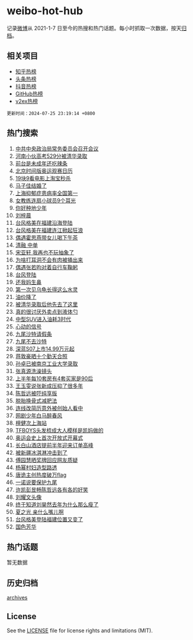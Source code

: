 # weibo-hot-hub

记录[微博](https://www.weibo.com)从 2021-1-7 日至今的热搜和热门话题。每小时抓取一次数据，按天[归档](archives)。

## 相关项目

- [知乎热榜](https://github.com/snaildev/zhihu-hot-hub)
- [头条热榜](https://github.com/snaildev/toutiao-hot-hub)
- [抖音热榜](https://github.com/snaildev/douyin-hot-hub)
- [GitHub热榜](https://github.com/snaildev/github-hot-hub)
- [v2ex热榜](https://github.com/snaildev/v2ex-hot-hub)


`更新时间：2024-07-25 23:19:14 +0800`

## 热门搜索

1. [中共中央政治局常务委员会召开会议](https://m.weibo.cn/search?containerid=100103type%3D1%26t%3D10%26q%3D%23%E4%B8%AD%E5%85%B1%E4%B8%AD%E5%A4%AE%E6%94%BF%E6%B2%BB%E5%B1%80%E5%B8%B8%E5%8A%A1%E5%A7%94%E5%91%98%E4%BC%9A%E5%8F%AC%E5%BC%80%E4%BC%9A%E8%AE%AE%23&stream_entry_id=51&isnewpage=1&extparam=seat%3D1%26q%3D%2523%25E4%25B8%25AD%25E5%2585%25B1%25E4%25B8%25AD%25E5%25A4%25AE%25E6%2594%25BF%25E6%25B2%25BB%25E5%25B1%2580%25E5%25B8%25B8%25E5%258A%25A1%25E5%25A7%2594%25E5%2591%2598%25E4%25BC%259A%25E5%258F%25AC%25E5%25BC%2580%25E4%25BC%259A%25E8%25AE%25AE%2523%26filter_type%3Drealtimehot%26dgr%3D0%26pos%3D0%26stream_entry_id%3D51%26c_type%3D51%26cate%3D10103%26display_time%3D1721920753%26pre_seqid%3D172192075363703155805)
1. [河南小伙高考529分被清华录取](https://m.weibo.cn/search?containerid=100103type%3D1%26t%3D10%26q%3D%23%E6%B2%B3%E5%8D%97%E5%B0%8F%E4%BC%99%E9%AB%98%E8%80%83529%E5%88%86%E8%A2%AB%E6%B8%85%E5%8D%8E%E5%BD%95%E5%8F%96%23&stream_entry_id=31&isnewpage=1&extparam=seat%3D1%26flag%3D32768%26filter_type%3Drealtimehot%26c_type%3D31%26lcate%3D5001%26band_rank%3D1%26realpos%3D1%26dgr%3D0%26pos%3D0%26stream_entry_id%3D31%26cate%3D5001%26q%3D%2523%25E6%25B2%25B3%25E5%258D%2597%25E5%25B0%258F%25E4%25BC%2599%25E9%25AB%2598%25E8%2580%2583529%25E5%2588%2586%25E8%25A2%25AB%25E6%25B8%2585%25E5%258D%258E%25E5%25BD%2595%25E5%258F%2596%2523%26display_time%3D1721920753%26pre_seqid%3D172192075363703155805)
1. [前台是未成年还吃辣条](https://m.weibo.cn/search?containerid=100103type%3D1%26t%3D10%26q%3D%E5%89%8D%E5%8F%B0%E6%98%AF%E6%9C%AA%E6%88%90%E5%B9%B4%E8%BF%98%E5%90%83%E8%BE%A3%E6%9D%A1&stream_entry_id=31&isnewpage=1&extparam=seat%3D1%26flag%3D2%26filter_type%3Drealtimehot%26c_type%3D31%26lcate%3D5001%26band_rank%3D2%26realpos%3D2%26dgr%3D0%26pos%3D1%26stream_entry_id%3D31%26cate%3D5001%26q%3D%25E5%2589%258D%25E5%258F%25B0%25E6%2598%25AF%25E6%259C%25AA%25E6%2588%2590%25E5%25B9%25B4%25E8%25BF%2598%25E5%2590%2583%25E8%25BE%25A3%25E6%259D%25A1%26display_time%3D1721920753%26pre_seqid%3D172192075363703155805)
1. [北京时间版奥运观赛日历](https://m.weibo.cn/search?containerid=100103type%3D1%26t%3D10%26q%3D%23%E5%8C%97%E4%BA%AC%E6%97%B6%E9%97%B4%E7%89%88%E5%A5%A5%E8%BF%90%E8%A7%82%E8%B5%9B%E6%97%A5%E5%8E%86%23&stream_entry_id=31&isnewpage=1&extparam=seat%3D1%26flag%3D0%26filter_type%3Drealtimehot%26c_type%3D31%26lcate%3D5001%26band_rank%3D3%26realpos%3D3%26dgr%3D0%26pos%3D2%26stream_entry_id%3D31%26cate%3D5001%26q%3D%2523%25E5%258C%2597%25E4%25BA%25AC%25E6%2597%25B6%25E9%2597%25B4%25E7%2589%2588%25E5%25A5%25A5%25E8%25BF%2590%25E8%25A7%2582%25E8%25B5%259B%25E6%2597%25A5%25E5%258E%2586%2523%26display_time%3D1721920753%26pre_seqid%3D172192075363703155805)
1. [19块9看电影上淘宝秒杀](https://m.weibo.cn/search?containerid=100103type%3D1%26t%3D10%26q%3D%2319%E5%9D%979%E7%9C%8B%E7%94%B5%E5%BD%B1%E4%B8%8A%E6%B7%98%E5%AE%9D%E7%A7%92%E6%9D%80%23&stream_entry_id=31&isnewpage=1&extparam=seat%3D1%26topic_ad%3D1%26filter_type%3Drealtimehot%26c_type%3D31%26adid%3D247021%26lcate%3D5001%26q%3D%252319%25E5%259D%25979%25E7%259C%258B%25E7%2594%25B5%25E5%25BD%25B1%25E4%25B8%258A%25E6%25B7%2598%25E5%25AE%259D%25E7%25A7%2592%25E6%259D%2580%2523%26pos%3D3%26dgr%3D0%26is_ad_pos%3D1%26stream_entry_id%3D31%26cate%3D5001%26band_rank%3D4%26display_time%3D1721920753%26pre_seqid%3D172192075363703155805)
1. [马子佳结婚了](https://m.weibo.cn/search?containerid=100103type%3D1%26t%3D10%26q%3D%23%E9%A9%AC%E5%AD%90%E4%BD%B3%E7%BB%93%E5%A9%9A%E4%BA%86%23&stream_entry_id=31&isnewpage=1&extparam=seat%3D1%26flag%3D1%26filter_type%3Drealtimehot%26c_type%3D31%26lcate%3D5001%26band_rank%3D4%26realpos%3D4%26dgr%3D0%26pos%3D4%26stream_entry_id%3D31%26cate%3D5001%26q%3D%2523%25E9%25A9%25AC%25E5%25AD%2590%25E4%25BD%25B3%25E7%25BB%2593%25E5%25A9%259A%25E4%25BA%2586%2523%26display_time%3D1721920753%26pre_seqid%3D172192075363703155805)
1. [上海抑郁症患病率全国第一](https://m.weibo.cn/search?containerid=100103type%3D1%26t%3D10%26q%3D%23%E4%B8%8A%E6%B5%B7%E6%8A%91%E9%83%81%E7%97%87%E6%82%A3%E7%97%85%E7%8E%87%E5%85%A8%E5%9B%BD%E7%AC%AC%E4%B8%80%23&stream_entry_id=31&isnewpage=1&extparam=seat%3D1%26flag%3D0%26filter_type%3Drealtimehot%26c_type%3D31%26lcate%3D5001%26band_rank%3D5%26realpos%3D5%26dgr%3D0%26pos%3D5%26stream_entry_id%3D31%26cate%3D5001%26q%3D%2523%25E4%25B8%258A%25E6%25B5%25B7%25E6%258A%2591%25E9%2583%2581%25E7%2597%2587%25E6%2582%25A3%25E7%2597%2585%25E7%258E%2587%25E5%2585%25A8%25E5%259B%25BD%25E7%25AC%25AC%25E4%25B8%2580%2523%26display_time%3D1721920753%26pre_seqid%3D172192075363703155805)
1. [女教练连扇小球员9个耳光](https://m.weibo.cn/search?containerid=100103type%3D1%26t%3D10%26q%3D%23%E5%A5%B3%E6%95%99%E7%BB%83%E8%BF%9E%E6%89%87%E5%B0%8F%E7%90%83%E5%91%989%E4%B8%AA%E8%80%B3%E5%85%89%23&stream_entry_id=31&isnewpage=1&extparam=seat%3D1%26flag%3D1%26filter_type%3Drealtimehot%26c_type%3D31%26lcate%3D5001%26band_rank%3D6%26realpos%3D6%26dgr%3D0%26pos%3D6%26stream_entry_id%3D31%26cate%3D5001%26q%3D%2523%25E5%25A5%25B3%25E6%2595%2599%25E7%25BB%2583%25E8%25BF%259E%25E6%2589%2587%25E5%25B0%258F%25E7%2590%2583%25E5%2591%25989%25E4%25B8%25AA%25E8%2580%25B3%25E5%2585%2589%2523%26display_time%3D1721920753%26pre_seqid%3D172192075363703155805)
1. [你好种地少年](https://m.weibo.cn/search?containerid=100103type%3D1%26t%3D10%26q%3D%23%E4%BD%A0%E5%A5%BD%E7%A7%8D%E5%9C%B0%E5%B0%91%E5%B9%B4%23&stream_entry_id=31&isnewpage=1&extparam=seat%3D1%26flag%3D1%26filter_type%3Drealtimehot%26c_type%3D31%26lcate%3D5001%26band_rank%3D7%26realpos%3D7%26dgr%3D0%26pos%3D7%26stream_entry_id%3D31%26cate%3D5001%26q%3D%2523%25E4%25BD%25A0%25E5%25A5%25BD%25E7%25A7%258D%25E5%259C%25B0%25E5%25B0%2591%25E5%25B9%25B4%2523%26display_time%3D1721920753%26pre_seqid%3D172192075363703155805)
1. [刘梓晨](https://m.weibo.cn/search?containerid=100103type%3D1%26t%3D10%26q%3D%E5%88%98%E6%A2%93%E6%99%A8&stream_entry_id=31&isnewpage=1&extparam=seat%3D1%26flag%3D2%26filter_type%3Drealtimehot%26c_type%3D31%26lcate%3D5001%26band_rank%3D8%26realpos%3D8%26dgr%3D0%26pos%3D8%26stream_entry_id%3D31%26cate%3D5001%26q%3D%25E5%2588%2598%25E6%25A2%2593%25E6%2599%25A8%26display_time%3D1721920753%26pre_seqid%3D172192075363703155805)
1. [台风格美在福建沿海登陆](https://m.weibo.cn/search?containerid=100103type%3D1%26t%3D10%26q%3D%23%E5%8F%B0%E9%A3%8E%E6%A0%BC%E7%BE%8E%E5%9C%A8%E7%A6%8F%E5%BB%BA%E6%B2%BF%E6%B5%B7%E7%99%BB%E9%99%86%23&stream_entry_id=31&isnewpage=1&extparam=seat%3D1%26flag%3D0%26filter_type%3Drealtimehot%26c_type%3D31%26lcate%3D5001%26band_rank%3D9%26realpos%3D9%26dgr%3D0%26pos%3D9%26stream_entry_id%3D31%26cate%3D5001%26q%3D%2523%25E5%258F%25B0%25E9%25A3%258E%25E6%25A0%25BC%25E7%25BE%258E%25E5%259C%25A8%25E7%25A6%258F%25E5%25BB%25BA%25E6%25B2%25BF%25E6%25B5%25B7%25E7%2599%25BB%25E9%2599%2586%2523%26display_time%3D1721920753%26pre_seqid%3D172192075363703155805)
1. [台风格美在福建连江掀起狂浪](https://m.weibo.cn/search?containerid=100103type%3D1%26t%3D10%26q%3D%23%E5%8F%B0%E9%A3%8E%E6%A0%BC%E7%BE%8E%E5%9C%A8%E7%A6%8F%E5%BB%BA%E8%BF%9E%E6%B1%9F%E6%8E%80%E8%B5%B7%E7%8B%82%E6%B5%AA%23&stream_entry_id=31&isnewpage=1&extparam=seat%3D1%26flag%3D1%26filter_type%3Drealtimehot%26c_type%3D31%26lcate%3D5001%26band_rank%3D10%26realpos%3D10%26dgr%3D0%26pos%3D10%26stream_entry_id%3D31%26cate%3D5001%26q%3D%2523%25E5%258F%25B0%25E9%25A3%258E%25E6%25A0%25BC%25E7%25BE%258E%25E5%259C%25A8%25E7%25A6%258F%25E5%25BB%25BA%25E8%25BF%259E%25E6%25B1%259F%25E6%258E%2580%25E8%25B5%25B7%25E7%258B%2582%25E6%25B5%25AA%2523%26display_time%3D1721920753%26pre_seqid%3D172192075363703155805)
1. [偶遇霍思燕带女儿喝下午茶](https://m.weibo.cn/search?containerid=100103type%3D1%26t%3D10%26q%3D%23%E5%81%B6%E9%81%87%E9%9C%8D%E6%80%9D%E7%87%95%E5%B8%A6%E5%A5%B3%E5%84%BF%E5%96%9D%E4%B8%8B%E5%8D%88%E8%8C%B6%23&stream_entry_id=31&isnewpage=1&extparam=seat%3D1%26flag%3D2%26filter_type%3Drealtimehot%26c_type%3D31%26lcate%3D5001%26band_rank%3D11%26realpos%3D11%26dgr%3D0%26pos%3D11%26stream_entry_id%3D31%26cate%3D5001%26q%3D%2523%25E5%2581%25B6%25E9%2581%2587%25E9%259C%258D%25E6%2580%259D%25E7%2587%2595%25E5%25B8%25A6%25E5%25A5%25B3%25E5%2584%25BF%25E5%2596%259D%25E4%25B8%258B%25E5%258D%2588%25E8%258C%25B6%2523%26display_time%3D1721920753%26pre_seqid%3D172192075363703155805)
1. [清融 中单](https://m.weibo.cn/search?containerid=100103type%3D1%26t%3D10%26q%3D%E6%B8%85%E8%9E%8D+%E4%B8%AD%E5%8D%95&stream_entry_id=31&isnewpage=1&extparam=seat%3D1%26flag%3D1%26filter_type%3Drealtimehot%26c_type%3D31%26lcate%3D5001%26band_rank%3D12%26realpos%3D12%26dgr%3D0%26pos%3D12%26stream_entry_id%3D31%26cate%3D5001%26q%3D%25E6%25B8%2585%25E8%259E%258D%2520%25E4%25B8%25AD%25E5%258D%2595%26display_time%3D1721920753%26pre_seqid%3D172192075363703155805)
1. [宋亚轩 我再也不玩抽象了](https://m.weibo.cn/search?containerid=100103type%3D1%26t%3D10%26q%3D%E5%AE%8B%E4%BA%9A%E8%BD%A9+%E6%88%91%E5%86%8D%E4%B9%9F%E4%B8%8D%E7%8E%A9%E6%8A%BD%E8%B1%A1%E4%BA%86&stream_entry_id=31&isnewpage=1&extparam=seat%3D1%26flag%3D0%26filter_type%3Drealtimehot%26c_type%3D31%26lcate%3D5001%26band_rank%3D13%26realpos%3D13%26dgr%3D0%26pos%3D13%26stream_entry_id%3D31%26cate%3D5001%26q%3D%25E5%25AE%258B%25E4%25BA%259A%25E8%25BD%25A9%2520%25E6%2588%2591%25E5%2586%258D%25E4%25B9%259F%25E4%25B8%258D%25E7%258E%25A9%25E6%258A%25BD%25E8%25B1%25A1%25E4%25BA%2586%26display_time%3D1721920753%26pre_seqid%3D172192075363703155805)
1. [为啥打耳洞不会有肉被捅出来](https://m.weibo.cn/search?containerid=100103type%3D1%26t%3D10%26q%3D%23%E4%B8%BA%E5%95%A5%E6%89%93%E8%80%B3%E6%B4%9E%E4%B8%8D%E4%BC%9A%E6%9C%89%E8%82%89%E8%A2%AB%E6%8D%85%E5%87%BA%E6%9D%A5%23&stream_entry_id=31&isnewpage=1&extparam=seat%3D1%26flag%3D0%26filter_type%3Drealtimehot%26c_type%3D31%26lcate%3D5001%26band_rank%3D14%26realpos%3D14%26dgr%3D0%26pos%3D14%26stream_entry_id%3D31%26cate%3D5001%26q%3D%2523%25E4%25B8%25BA%25E5%2595%25A5%25E6%2589%2593%25E8%2580%25B3%25E6%25B4%259E%25E4%25B8%258D%25E4%25BC%259A%25E6%259C%2589%25E8%2582%2589%25E8%25A2%25AB%25E6%258D%2585%25E5%2587%25BA%25E6%259D%25A5%2523%26display_time%3D1721920753%26pre_seqid%3D172192075363703155805)
1. [偶遇张若昀对着自行车鞠躬](https://m.weibo.cn/search?containerid=100103type%3D1%26t%3D10%26q%3D%E5%81%B6%E9%81%87%E5%BC%A0%E8%8B%A5%E6%98%80%E5%AF%B9%E7%9D%80%E8%87%AA%E8%A1%8C%E8%BD%A6%E9%9E%A0%E8%BA%AC&stream_entry_id=31&isnewpage=1&extparam=seat%3D1%26flag%3D1%26filter_type%3Drealtimehot%26c_type%3D31%26lcate%3D5001%26band_rank%3D15%26realpos%3D15%26dgr%3D0%26pos%3D15%26stream_entry_id%3D31%26cate%3D5001%26q%3D%25E5%2581%25B6%25E9%2581%2587%25E5%25BC%25A0%25E8%258B%25A5%25E6%2598%2580%25E5%25AF%25B9%25E7%259D%2580%25E8%2587%25AA%25E8%25A1%258C%25E8%25BD%25A6%25E9%259E%25A0%25E8%25BA%25AC%26display_time%3D1721920753%26pre_seqid%3D172192075363703155805)
1. [台风登陆](https://m.weibo.cn/search?containerid=100103type%3D1%26t%3D10%26q%3D%E5%8F%B0%E9%A3%8E%E7%99%BB%E9%99%86&stream_entry_id=31&isnewpage=1&extparam=seat%3D1%26flag%3D0%26filter_type%3Drealtimehot%26c_type%3D31%26lcate%3D5001%26band_rank%3D16%26realpos%3D16%26dgr%3D0%26pos%3D16%26stream_entry_id%3D31%26cate%3D5001%26q%3D%25E5%258F%25B0%25E9%25A3%258E%25E7%2599%25BB%25E9%2599%2586%26display_time%3D1721920753%26pre_seqid%3D172192075363703155805)
1. [还我妈生鼻](https://m.weibo.cn/search?containerid=100103type%3D1%26t%3D10%26q%3D%23%E8%BF%98%E6%88%91%E5%A6%88%E7%94%9F%E9%BC%BB%23&stream_entry_id=31&isnewpage=1&extparam=seat%3D1%26flag%3D0%26filter_type%3Drealtimehot%26c_type%3D31%26lcate%3D5001%26band_rank%3D17%26realpos%3D17%26dgr%3D0%26pos%3D17%26stream_entry_id%3D31%26cate%3D5001%26q%3D%2523%25E8%25BF%2598%25E6%2588%2591%25E5%25A6%2588%25E7%2594%259F%25E9%25BC%25BB%2523%26display_time%3D1721920753%26pre_seqid%3D172192075363703155805)
1. [第一次见乌龟长得这么水灵](https://m.weibo.cn/search?containerid=100103type%3D1%26t%3D10%26q%3D%E7%AC%AC%E4%B8%80%E6%AC%A1%E8%A7%81%E4%B9%8C%E9%BE%9F%E9%95%BF%E5%BE%97%E8%BF%99%E4%B9%88%E6%B0%B4%E7%81%B5&stream_entry_id=31&isnewpage=1&extparam=seat%3D1%26flag%3D0%26filter_type%3Drealtimehot%26c_type%3D31%26lcate%3D5001%26band_rank%3D18%26realpos%3D18%26dgr%3D0%26pos%3D18%26stream_entry_id%3D31%26cate%3D5001%26q%3D%25E7%25AC%25AC%25E4%25B8%2580%25E6%25AC%25A1%25E8%25A7%2581%25E4%25B9%258C%25E9%25BE%259F%25E9%2595%25BF%25E5%25BE%2597%25E8%25BF%2599%25E4%25B9%2588%25E6%25B0%25B4%25E7%2581%25B5%26display_time%3D1721920753%26pre_seqid%3D172192075363703155805)
1. [油价降了](https://m.weibo.cn/search?containerid=100103type%3D1%26t%3D10%26q%3D%23%E6%B2%B9%E4%BB%B7%E9%99%8D%E4%BA%86%23&stream_entry_id=31&isnewpage=1&extparam=seat%3D1%26flag%3D0%26filter_type%3Drealtimehot%26c_type%3D31%26lcate%3D5001%26band_rank%3D19%26realpos%3D19%26dgr%3D0%26pos%3D19%26stream_entry_id%3D31%26cate%3D5001%26q%3D%2523%25E6%25B2%25B9%25E4%25BB%25B7%25E9%2599%258D%25E4%25BA%2586%2523%26display_time%3D1721920753%26pre_seqid%3D172192075363703155805)
1. [被清华录取后他先去了这里](https://m.weibo.cn/search?containerid=100103type%3D1%26t%3D10%26q%3D%23%E8%A2%AB%E6%B8%85%E5%8D%8E%E5%BD%95%E5%8F%96%E5%90%8E%E4%BB%96%E5%85%88%E5%8E%BB%E4%BA%86%E8%BF%99%E9%87%8C%23&stream_entry_id=31&isnewpage=1&extparam=seat%3D1%26flag%3D1%26filter_type%3Drealtimehot%26c_type%3D31%26lcate%3D5001%26band_rank%3D20%26realpos%3D20%26dgr%3D0%26pos%3D20%26stream_entry_id%3D31%26cate%3D5001%26q%3D%2523%25E8%25A2%25AB%25E6%25B8%2585%25E5%258D%258E%25E5%25BD%2595%25E5%258F%2596%25E5%2590%258E%25E4%25BB%2596%25E5%2585%2588%25E5%258E%25BB%25E4%25BA%2586%25E8%25BF%2599%25E9%2587%258C%2523%26display_time%3D1721920753%26pre_seqid%3D172192075363703155805)
1. [真的很讨厌外卖点到液体勺](https://m.weibo.cn/search?containerid=100103type%3D1%26t%3D10%26q%3D%23%E7%9C%9F%E7%9A%84%E5%BE%88%E8%AE%A8%E5%8E%8C%E5%A4%96%E5%8D%96%E7%82%B9%E5%88%B0%E6%B6%B2%E4%BD%93%E5%8B%BA%23&stream_entry_id=31&isnewpage=1&extparam=seat%3D1%26flag%3D2%26filter_type%3Drealtimehot%26c_type%3D31%26lcate%3D5001%26band_rank%3D21%26realpos%3D21%26dgr%3D0%26pos%3D21%26stream_entry_id%3D31%26cate%3D5001%26q%3D%2523%25E7%259C%259F%25E7%259A%2584%25E5%25BE%2588%25E8%25AE%25A8%25E5%258E%258C%25E5%25A4%2596%25E5%258D%2596%25E7%2582%25B9%25E5%2588%25B0%25E6%25B6%25B2%25E4%25BD%2593%25E5%258B%25BA%2523%26display_time%3D1721920753%26pre_seqid%3D172192075363703155805)
1. [中型SUV进入油耗3时代](https://m.weibo.cn/search?containerid=100103type%3D1%26t%3D10%26q%3D%23%E4%B8%AD%E5%9E%8BSUV%E8%BF%9B%E5%85%A5%E6%B2%B9%E8%80%973%E6%97%B6%E4%BB%A3%23&stream_entry_id=31&isnewpage=1&extparam=seat%3D1%26flag%3D0%26filter_type%3Drealtimehot%26c_type%3D31%26adid%3D246677%26lcate%3D5001%26band_rank%3D22%26realpos%3D22%26dgr%3D0%26pos%3D22%26stream_entry_id%3D31%26cate%3D5001%26q%3D%2523%25E4%25B8%25AD%25E5%259E%258BSUV%25E8%25BF%259B%25E5%2585%25A5%25E6%25B2%25B9%25E8%2580%25973%25E6%2597%25B6%25E4%25BB%25A3%2523%26display_time%3D1721920753%26pre_seqid%3D172192075363703155805)
1. [心动的信号](https://m.weibo.cn/search?containerid=100103type%3D1%26t%3D10%26q%3D%E5%BF%83%E5%8A%A8%E7%9A%84%E4%BF%A1%E5%8F%B7&stream_entry_id=31&isnewpage=1&extparam=seat%3D1%26flag%3D1%26filter_type%3Drealtimehot%26c_type%3D31%26lcate%3D5001%26band_rank%3D23%26realpos%3D23%26dgr%3D0%26pos%3D23%26stream_entry_id%3D31%26cate%3D5001%26q%3D%25E5%25BF%2583%25E5%258A%25A8%25E7%259A%2584%25E4%25BF%25A1%25E5%258F%25B7%26display_time%3D1721920753%26pre_seqid%3D172192075363703155805)
1. [九尾沙特请假条](https://m.weibo.cn/search?containerid=100103type%3D1%26t%3D10%26q%3D%E4%B9%9D%E5%B0%BE%E6%B2%99%E7%89%B9%E8%AF%B7%E5%81%87%E6%9D%A1&stream_entry_id=31&isnewpage=1&extparam=seat%3D1%26flag%3D1%26filter_type%3Drealtimehot%26c_type%3D31%26lcate%3D5001%26band_rank%3D24%26realpos%3D24%26dgr%3D0%26pos%3D24%26stream_entry_id%3D31%26cate%3D5001%26q%3D%25E4%25B9%259D%25E5%25B0%25BE%25E6%25B2%2599%25E7%2589%25B9%25E8%25AF%25B7%25E5%2581%2587%25E6%259D%25A1%26display_time%3D1721920753%26pre_seqid%3D172192075363703155805)
1. [九尾不去沙特](https://m.weibo.cn/search?containerid=100103type%3D1%26t%3D10%26q%3D%23%E4%B9%9D%E5%B0%BE%E4%B8%8D%E5%8E%BB%E6%B2%99%E7%89%B9%23&stream_entry_id=31&isnewpage=1&extparam=seat%3D1%26flag%3D1%26filter_type%3Drealtimehot%26c_type%3D31%26lcate%3D5001%26band_rank%3D25%26realpos%3D25%26dgr%3D0%26pos%3D25%26stream_entry_id%3D31%26cate%3D5001%26q%3D%2523%25E4%25B9%259D%25E5%25B0%25BE%25E4%25B8%258D%25E5%258E%25BB%25E6%25B2%2599%25E7%2589%25B9%2523%26display_time%3D1721920753%26pre_seqid%3D172192075363703155805)
1. [深蓝S07上市14.99万元起](https://m.weibo.cn/search?containerid=100103type%3D1%26t%3D10%26q%3D%23%E6%B7%B1%E8%93%9DS07%E4%B8%8A%E5%B8%8214.99%E4%B8%87%E5%85%83%E8%B5%B7%23&stream_entry_id=31&isnewpage=1&extparam=seat%3D1%26flag%3D0%26filter_type%3Drealtimehot%26c_type%3D31%26adid%3D248020%26lcate%3D5001%26band_rank%3D26%26realpos%3D26%26dgr%3D0%26pos%3D26%26stream_entry_id%3D31%26cate%3D5001%26q%3D%2523%25E6%25B7%25B1%25E8%2593%259DS07%25E4%25B8%258A%25E5%25B8%258214.99%25E4%25B8%2587%25E5%2585%2583%25E8%25B5%25B7%2523%26display_time%3D1721920753%26pre_seqid%3D172192075363703155805)
1. [蒋敦豪晒十个勤天合照](https://m.weibo.cn/search?containerid=100103type%3D1%26t%3D10%26q%3D%23%E8%92%8B%E6%95%A6%E8%B1%AA%E6%99%92%E5%8D%81%E4%B8%AA%E5%8B%A4%E5%A4%A9%E5%90%88%E7%85%A7%23&stream_entry_id=31&isnewpage=1&extparam=seat%3D1%26flag%3D1%26filter_type%3Drealtimehot%26c_type%3D31%26lcate%3D5001%26band_rank%3D27%26realpos%3D27%26dgr%3D0%26pos%3D27%26stream_entry_id%3D31%26cate%3D5001%26q%3D%2523%25E8%2592%258B%25E6%2595%25A6%25E8%25B1%25AA%25E6%2599%2592%25E5%258D%2581%25E4%25B8%25AA%25E5%258B%25A4%25E5%25A4%25A9%25E5%2590%2588%25E7%2585%25A7%2523%26display_time%3D1721920753%26pre_seqid%3D172192075363703155805)
1. [孙卓已被南京工业大学录取](https://m.weibo.cn/search?containerid=100103type%3D1%26t%3D10%26q%3D%23%E5%AD%99%E5%8D%93%E5%B7%B2%E8%A2%AB%E5%8D%97%E4%BA%AC%E5%B7%A5%E4%B8%9A%E5%A4%A7%E5%AD%A6%E5%BD%95%E5%8F%96%23&stream_entry_id=31&isnewpage=1&extparam=seat%3D1%26flag%3D0%26filter_type%3Drealtimehot%26c_type%3D31%26lcate%3D5001%26band_rank%3D28%26realpos%3D28%26dgr%3D0%26pos%3D28%26stream_entry_id%3D31%26cate%3D5001%26q%3D%2523%25E5%25AD%2599%25E5%258D%2593%25E5%25B7%25B2%25E8%25A2%25AB%25E5%258D%2597%25E4%25BA%25AC%25E5%25B7%25A5%25E4%25B8%259A%25E5%25A4%25A7%25E5%25AD%25A6%25E5%25BD%2595%25E5%258F%2596%2523%26display_time%3D1721920753%26pre_seqid%3D172192075363703155805)
1. [张真源洗澡镜头](https://m.weibo.cn/search?containerid=100103type%3D1%26t%3D10%26q%3D%E5%BC%A0%E7%9C%9F%E6%BA%90%E6%B4%97%E6%BE%A1%E9%95%9C%E5%A4%B4&stream_entry_id=31&isnewpage=1&extparam=seat%3D1%26flag%3D1%26filter_type%3Drealtimehot%26c_type%3D31%26lcate%3D5001%26band_rank%3D29%26realpos%3D29%26dgr%3D0%26pos%3D29%26stream_entry_id%3D31%26cate%3D5001%26q%3D%25E5%25BC%25A0%25E7%259C%259F%25E6%25BA%2590%25E6%25B4%2597%25E6%25BE%25A1%25E9%2595%259C%25E5%25A4%25B4%26display_time%3D1721920753%26pre_seqid%3D172192075363703155805)
1. [上半年每10套房有4套买家是90后](https://m.weibo.cn/search?containerid=100103type%3D1%26t%3D10%26q%3D%23%E4%B8%8A%E5%8D%8A%E5%B9%B4%E6%AF%8F10%E5%A5%97%E6%88%BF%E6%9C%894%E5%A5%97%E4%B9%B0%E5%AE%B6%E6%98%AF90%E5%90%8E%23&stream_entry_id=31&isnewpage=1&extparam=seat%3D1%26flag%3D1%26filter_type%3Drealtimehot%26c_type%3D31%26lcate%3D5001%26band_rank%3D30%26realpos%3D30%26dgr%3D0%26pos%3D30%26stream_entry_id%3D31%26cate%3D5001%26q%3D%2523%25E4%25B8%258A%25E5%258D%258A%25E5%25B9%25B4%25E6%25AF%258F10%25E5%25A5%2597%25E6%2588%25BF%25E6%259C%25894%25E5%25A5%2597%25E4%25B9%25B0%25E5%25AE%25B6%25E6%2598%25AF90%25E5%2590%258E%2523%26display_time%3D1721920753%26pre_seqid%3D172192075363703155805)
1. [王玉雯说张新成压抑了很多年](https://m.weibo.cn/search?containerid=100103type%3D1%26t%3D10%26q%3D%23%E7%8E%8B%E7%8E%89%E9%9B%AF%E8%AF%B4%E5%BC%A0%E6%96%B0%E6%88%90%E5%8E%8B%E6%8A%91%E4%BA%86%E5%BE%88%E5%A4%9A%E5%B9%B4%23&stream_entry_id=31&isnewpage=1&extparam=seat%3D1%26flag%3D1%26filter_type%3Drealtimehot%26c_type%3D31%26lcate%3D5001%26band_rank%3D31%26realpos%3D31%26dgr%3D0%26pos%3D31%26stream_entry_id%3D31%26cate%3D5001%26q%3D%2523%25E7%258E%258B%25E7%258E%2589%25E9%259B%25AF%25E8%25AF%25B4%25E5%25BC%25A0%25E6%2596%25B0%25E6%2588%2590%25E5%258E%258B%25E6%258A%2591%25E4%25BA%2586%25E5%25BE%2588%25E5%25A4%259A%25E5%25B9%25B4%2523%26display_time%3D1721920753%26pre_seqid%3D172192075363703155805)
1. [陈哲远被吓纯享版](https://m.weibo.cn/search?containerid=100103type%3D1%26t%3D10%26q%3D%23%E9%99%88%E5%93%B2%E8%BF%9C%E8%A2%AB%E5%90%93%E7%BA%AF%E4%BA%AB%E7%89%88%23&stream_entry_id=31&isnewpage=1&extparam=seat%3D1%26flag%3D1%26filter_type%3Drealtimehot%26c_type%3D31%26lcate%3D5001%26band_rank%3D32%26realpos%3D32%26dgr%3D0%26pos%3D32%26stream_entry_id%3D31%26cate%3D5001%26q%3D%2523%25E9%2599%2588%25E5%2593%25B2%25E8%25BF%259C%25E8%25A2%25AB%25E5%2590%2593%25E7%25BA%25AF%25E4%25BA%25AB%25E7%2589%2588%2523%26display_time%3D1721920753%26pre_seqid%3D172192075363703155805)
1. [脱胎换骨式减肥法](https://m.weibo.cn/search?containerid=100103type%3D1%26t%3D10%26q%3D%23%E8%84%B1%E8%83%8E%E6%8D%A2%E9%AA%A8%E5%BC%8F%E5%87%8F%E8%82%A5%E6%B3%95%23&stream_entry_id=31&isnewpage=1&extparam=seat%3D1%26flag%3D1%26filter_type%3Drealtimehot%26c_type%3D31%26lcate%3D5001%26band_rank%3D33%26realpos%3D33%26dgr%3D0%26pos%3D33%26stream_entry_id%3D31%26cate%3D5001%26q%3D%2523%25E8%2584%25B1%25E8%2583%258E%25E6%258D%25A2%25E9%25AA%25A8%25E5%25BC%258F%25E5%2587%258F%25E8%2582%25A5%25E6%25B3%2595%2523%26display_time%3D1721920753%26pre_seqid%3D172192075363703155805)
1. [连线改简历意外被创始人看中](https://m.weibo.cn/search?containerid=100103type%3D1%26t%3D10%26q%3D%23%E8%BF%9E%E7%BA%BF%E6%94%B9%E7%AE%80%E5%8E%86%E6%84%8F%E5%A4%96%E8%A2%AB%E5%88%9B%E5%A7%8B%E4%BA%BA%E7%9C%8B%E4%B8%AD%23&stream_entry_id=31&isnewpage=1&extparam=seat%3D1%26flag%3D1%26filter_type%3Drealtimehot%26c_type%3D31%26lcate%3D5001%26band_rank%3D34%26realpos%3D34%26dgr%3D0%26pos%3D34%26stream_entry_id%3D31%26cate%3D5001%26q%3D%2523%25E8%25BF%259E%25E7%25BA%25BF%25E6%2594%25B9%25E7%25AE%2580%25E5%258E%2586%25E6%2584%258F%25E5%25A4%2596%25E8%25A2%25AB%25E5%2588%259B%25E5%25A7%258B%25E4%25BA%25BA%25E7%259C%258B%25E4%25B8%25AD%2523%26display_time%3D1721920753%26pre_seqid%3D172192075363703155805)
1. [网剧少年白马醉春风](https://m.weibo.cn/search?containerid=100103type%3D1%26t%3D10%26q%3D%E7%BD%91%E5%89%A7%E5%B0%91%E5%B9%B4%E7%99%BD%E9%A9%AC%E9%86%89%E6%98%A5%E9%A3%8E&stream_entry_id=31&isnewpage=1&extparam=seat%3D1%26flag%3D1%26filter_type%3Drealtimehot%26c_type%3D31%26lcate%3D5001%26band_rank%3D35%26realpos%3D35%26dgr%3D0%26pos%3D35%26stream_entry_id%3D31%26cate%3D5001%26q%3D%25E7%25BD%2591%25E5%2589%25A7%25E5%25B0%2591%25E5%25B9%25B4%25E7%2599%25BD%25E9%25A9%25AC%25E9%2586%2589%25E6%2598%25A5%25E9%25A3%258E%26display_time%3D1721920753%26pre_seqid%3D172192075363703155805)
1. [檀健次上海站](https://m.weibo.cn/search?containerid=100103type%3D1%26t%3D10%26q%3D%E6%AA%80%E5%81%A5%E6%AC%A1%E4%B8%8A%E6%B5%B7%E7%AB%99&stream_entry_id=31&isnewpage=1&extparam=seat%3D1%26flag%3D1%26filter_type%3Drealtimehot%26c_type%3D31%26lcate%3D5001%26band_rank%3D36%26realpos%3D36%26dgr%3D0%26pos%3D36%26stream_entry_id%3D31%26cate%3D5001%26q%3D%25E6%25AA%2580%25E5%2581%25A5%25E6%25AC%25A1%25E4%25B8%258A%25E6%25B5%25B7%25E7%25AB%2599%26display_time%3D1721920753%26pre_seqid%3D172192075363703155805)
1. [TFBOYS头发梳成大人模样是凯妈做的](https://m.weibo.cn/search?containerid=100103type%3D1%26t%3D10%26q%3D%23TFBOYS%E5%A4%B4%E5%8F%91%E6%A2%B3%E6%88%90%E5%A4%A7%E4%BA%BA%E6%A8%A1%E6%A0%B7%E6%98%AF%E5%87%AF%E5%A6%88%E5%81%9A%E7%9A%84%23&stream_entry_id=31&isnewpage=1&extparam=seat%3D1%26flag%3D0%26filter_type%3Drealtimehot%26c_type%3D31%26lcate%3D5001%26band_rank%3D37%26realpos%3D37%26dgr%3D0%26pos%3D37%26stream_entry_id%3D31%26cate%3D5001%26q%3D%2523TFBOYS%25E5%25A4%25B4%25E5%258F%2591%25E6%25A2%25B3%25E6%2588%2590%25E5%25A4%25A7%25E4%25BA%25BA%25E6%25A8%25A1%25E6%25A0%25B7%25E6%2598%25AF%25E5%2587%25AF%25E5%25A6%2588%25E5%2581%259A%25E7%259A%2584%2523%26display_time%3D1721920753%26pre_seqid%3D172192075363703155805)
1. [奥运会史上首次开放式开幕式](https://m.weibo.cn/search?containerid=100103type%3D1%26t%3D10%26q%3D%23%E5%A5%A5%E8%BF%90%E4%BC%9A%E5%8F%B2%E4%B8%8A%E9%A6%96%E6%AC%A1%E5%BC%80%E6%94%BE%E5%BC%8F%E5%BC%80%E5%B9%95%E5%BC%8F%23&stream_entry_id=31&isnewpage=1&extparam=seat%3D1%26flag%3D1%26filter_type%3Drealtimehot%26c_type%3D31%26lcate%3D5001%26band_rank%3D38%26realpos%3D38%26dgr%3D0%26pos%3D38%26stream_entry_id%3D31%26cate%3D5001%26q%3D%2523%25E5%25A5%25A5%25E8%25BF%2590%25E4%25BC%259A%25E5%258F%25B2%25E4%25B8%258A%25E9%25A6%2596%25E6%25AC%25A1%25E5%25BC%2580%25E6%2594%25BE%25E5%25BC%258F%25E5%25BC%2580%25E5%25B9%2595%25E5%25BC%258F%2523%26display_time%3D1721920753%26pre_seqid%3D172192075363703155805)
1. [长白山酒店提前半年迎来订单高峰](https://m.weibo.cn/search?containerid=100103type%3D1%26t%3D10%26q%3D%23%E9%95%BF%E7%99%BD%E5%B1%B1%E9%85%92%E5%BA%97%E6%8F%90%E5%89%8D%E5%8D%8A%E5%B9%B4%E8%BF%8E%E6%9D%A5%E8%AE%A2%E5%8D%95%E9%AB%98%E5%B3%B0%23&stream_entry_id=31&isnewpage=1&extparam=seat%3D1%26flag%3D0%26filter_type%3Drealtimehot%26c_type%3D31%26adid%3D248040%26lcate%3D5001%26band_rank%3D39%26realpos%3D39%26dgr%3D0%26pos%3D39%26stream_entry_id%3D31%26cate%3D5001%26q%3D%2523%25E9%2595%25BF%25E7%2599%25BD%25E5%25B1%25B1%25E9%2585%2592%25E5%25BA%2597%25E6%258F%2590%25E5%2589%258D%25E5%258D%258A%25E5%25B9%25B4%25E8%25BF%258E%25E6%259D%25A5%25E8%25AE%25A2%25E5%258D%2595%25E9%25AB%2598%25E5%25B3%25B0%2523%26display_time%3D1721920753%26pre_seqid%3D172192075363703155805)
1. [被新疆冰淇淋冲击到了](https://m.weibo.cn/search?containerid=100103type%3D1%26t%3D10%26q%3D%23%E8%A2%AB%E6%96%B0%E7%96%86%E5%86%B0%E6%B7%87%E6%B7%8B%E5%86%B2%E5%87%BB%E5%88%B0%E4%BA%86%23&stream_entry_id=31&isnewpage=1&extparam=seat%3D1%26flag%3D1%26filter_type%3Drealtimehot%26c_type%3D31%26lcate%3D5001%26band_rank%3D40%26realpos%3D40%26dgr%3D0%26pos%3D40%26stream_entry_id%3D31%26cate%3D5001%26q%3D%2523%25E8%25A2%25AB%25E6%2596%25B0%25E7%2596%2586%25E5%2586%25B0%25E6%25B7%2587%25E6%25B7%258B%25E5%2586%25B2%25E5%2587%25BB%25E5%2588%25B0%25E4%25BA%2586%2523%26display_time%3D1721920753%26pre_seqid%3D172192075363703155805)
1. [傅园慧晒奖牌回应网友质疑](https://m.weibo.cn/search?containerid=100103type%3D1%26t%3D10%26q%3D%23%E5%82%85%E5%9B%AD%E6%85%A7%E6%99%92%E5%A5%96%E7%89%8C%E5%9B%9E%E5%BA%94%E7%BD%91%E5%8F%8B%E8%B4%A8%E7%96%91%23&stream_entry_id=31&isnewpage=1&extparam=seat%3D1%26flag%3D1%26filter_type%3Drealtimehot%26c_type%3D31%26lcate%3D5001%26band_rank%3D41%26realpos%3D41%26dgr%3D0%26pos%3D41%26stream_entry_id%3D31%26cate%3D5001%26q%3D%2523%25E5%2582%2585%25E5%259B%25AD%25E6%2585%25A7%25E6%2599%2592%25E5%25A5%2596%25E7%2589%258C%25E5%259B%259E%25E5%25BA%2594%25E7%25BD%2591%25E5%258F%258B%25E8%25B4%25A8%25E7%2596%2591%2523%26display_time%3D1721920753%26pre_seqid%3D172192075363703155805)
1. [杨幂村妇造型路透](https://m.weibo.cn/search?containerid=100103type%3D1%26t%3D10%26q%3D%23%E6%9D%A8%E5%B9%82%E6%9D%91%E5%A6%87%E9%80%A0%E5%9E%8B%E8%B7%AF%E9%80%8F%23&stream_entry_id=31&isnewpage=1&extparam=seat%3D1%26flag%3D0%26filter_type%3Drealtimehot%26c_type%3D31%26lcate%3D5001%26band_rank%3D42%26realpos%3D42%26dgr%3D0%26pos%3D42%26stream_entry_id%3D31%26cate%3D5001%26q%3D%2523%25E6%259D%25A8%25E5%25B9%2582%25E6%259D%2591%25E5%25A6%2587%25E9%2580%25A0%25E5%259E%258B%25E8%25B7%25AF%25E9%2580%258F%2523%26display_time%3D1721920753%26pre_seqid%3D172192075363703155805)
1. [唐诡主创热度破万flag](https://m.weibo.cn/search?containerid=100103type%3D1%26t%3D10%26q%3D%23%E5%94%90%E8%AF%A1%E4%B8%BB%E5%88%9B%E7%83%AD%E5%BA%A6%E7%A0%B4%E4%B8%87flag%23&stream_entry_id=31&isnewpage=1&extparam=seat%3D1%26flag%3D1%26filter_type%3Drealtimehot%26c_type%3D31%26lcate%3D5001%26band_rank%3D43%26realpos%3D43%26dgr%3D0%26pos%3D43%26stream_entry_id%3D31%26cate%3D5001%26q%3D%2523%25E5%2594%2590%25E8%25AF%25A1%25E4%25B8%25BB%25E5%2588%259B%25E7%2583%25AD%25E5%25BA%25A6%25E7%25A0%25B4%25E4%25B8%2587flag%2523%26display_time%3D1721920753%26pre_seqid%3D172192075363703155805)
1. [一诺说要保护九尾](https://m.weibo.cn/search?containerid=100103type%3D1%26t%3D10%26q%3D%23%E4%B8%80%E8%AF%BA%E8%AF%B4%E8%A6%81%E4%BF%9D%E6%8A%A4%E4%B9%9D%E5%B0%BE%23&stream_entry_id=31&isnewpage=1&extparam=seat%3D1%26flag%3D0%26filter_type%3Drealtimehot%26c_type%3D31%26lcate%3D5001%26band_rank%3D44%26realpos%3D44%26dgr%3D0%26pos%3D44%26stream_entry_id%3D31%26cate%3D5001%26q%3D%2523%25E4%25B8%2580%25E8%25AF%25BA%25E8%25AF%25B4%25E8%25A6%2581%25E4%25BF%259D%25E6%258A%25A4%25E4%25B9%259D%25E5%25B0%25BE%2523%26display_time%3D1721920753%26pre_seqid%3D172192075363703155805)
1. [许凯彭昱畅陈哲远各有各的好笑](https://m.weibo.cn/search?containerid=100103type%3D1%26t%3D10%26q%3D%E8%AE%B8%E5%87%AF%E5%BD%AD%E6%98%B1%E7%95%85%E9%99%88%E5%93%B2%E8%BF%9C%E5%90%84%E6%9C%89%E5%90%84%E7%9A%84%E5%A5%BD%E7%AC%91&stream_entry_id=31&isnewpage=1&extparam=seat%3D1%26flag%3D0%26filter_type%3Drealtimehot%26c_type%3D31%26lcate%3D5001%26band_rank%3D45%26realpos%3D45%26dgr%3D0%26pos%3D45%26stream_entry_id%3D31%26cate%3D5001%26q%3D%25E8%25AE%25B8%25E5%2587%25AF%25E5%25BD%25AD%25E6%2598%25B1%25E7%2595%2585%25E9%2599%2588%25E5%2593%25B2%25E8%25BF%259C%25E5%2590%2584%25E6%259C%2589%25E5%2590%2584%25E7%259A%2584%25E5%25A5%25BD%25E7%25AC%2591%26display_time%3D1721920753%26pre_seqid%3D172192075363703155805)
1. [刘耀文头像](https://m.weibo.cn/search?containerid=100103type%3D1%26t%3D10%26q%3D%E5%88%98%E8%80%80%E6%96%87%E5%A4%B4%E5%83%8F&stream_entry_id=31&isnewpage=1&extparam=seat%3D1%26flag%3D0%26filter_type%3Drealtimehot%26c_type%3D31%26lcate%3D5001%26band_rank%3D46%26realpos%3D46%26dgr%3D0%26pos%3D46%26stream_entry_id%3D31%26cate%3D5001%26q%3D%25E5%2588%2598%25E8%2580%2580%25E6%2596%2587%25E5%25A4%25B4%25E5%2583%258F%26display_time%3D1721920753%26pre_seqid%3D172192075363703155805)
1. [终于知道刘昊然去年为什么那么瘦了](https://m.weibo.cn/search?containerid=100103type%3D1%26t%3D10%26q%3D%23%E7%BB%88%E4%BA%8E%E7%9F%A5%E9%81%93%E5%88%98%E6%98%8A%E7%84%B6%E5%8E%BB%E5%B9%B4%E4%B8%BA%E4%BB%80%E4%B9%88%E9%82%A3%E4%B9%88%E7%98%A6%E4%BA%86%23&stream_entry_id=31&isnewpage=1&extparam=seat%3D1%26flag%3D0%26filter_type%3Drealtimehot%26c_type%3D31%26lcate%3D5001%26band_rank%3D47%26realpos%3D47%26dgr%3D0%26pos%3D47%26stream_entry_id%3D31%26cate%3D5001%26q%3D%2523%25E7%25BB%2588%25E4%25BA%258E%25E7%259F%25A5%25E9%2581%2593%25E5%2588%2598%25E6%2598%258A%25E7%2584%25B6%25E5%258E%25BB%25E5%25B9%25B4%25E4%25B8%25BA%25E4%25BB%2580%25E4%25B9%2588%25E9%2582%25A3%25E4%25B9%2588%25E7%2598%25A6%25E4%25BA%2586%2523%26display_time%3D1721920753%26pre_seqid%3D172192075363703155805)
1. [夏之光 亲什么嘴儿啊](https://m.weibo.cn/search?containerid=100103type%3D1%26t%3D10%26q%3D%E5%A4%8F%E4%B9%8B%E5%85%89+%E4%BA%B2%E4%BB%80%E4%B9%88%E5%98%B4%E5%84%BF%E5%95%8A&stream_entry_id=31&isnewpage=1&extparam=seat%3D1%26flag%3D0%26filter_type%3Drealtimehot%26c_type%3D31%26lcate%3D5001%26band_rank%3D48%26realpos%3D48%26dgr%3D0%26pos%3D48%26stream_entry_id%3D31%26cate%3D5001%26q%3D%25E5%25A4%258F%25E4%25B9%258B%25E5%2585%2589%2520%25E4%25BA%25B2%25E4%25BB%2580%25E4%25B9%2588%25E5%2598%25B4%25E5%2584%25BF%25E5%2595%258A%26display_time%3D1721920753%26pre_seqid%3D172192075363703155805)
1. [台风格美登陆福建位置又变了](https://m.weibo.cn/search?containerid=100103type%3D1%26t%3D10%26q%3D%23%E5%8F%B0%E9%A3%8E%E6%A0%BC%E7%BE%8E%E7%99%BB%E9%99%86%E7%A6%8F%E5%BB%BA%E4%BD%8D%E7%BD%AE%E5%8F%88%E5%8F%98%E4%BA%86%23&stream_entry_id=31&isnewpage=1&extparam=seat%3D1%26flag%3D0%26filter_type%3Drealtimehot%26c_type%3D31%26lcate%3D5001%26band_rank%3D49%26realpos%3D49%26dgr%3D0%26pos%3D49%26stream_entry_id%3D31%26cate%3D5001%26q%3D%2523%25E5%258F%25B0%25E9%25A3%258E%25E6%25A0%25BC%25E7%25BE%258E%25E7%2599%25BB%25E9%2599%2586%25E7%25A6%258F%25E5%25BB%25BA%25E4%25BD%258D%25E7%25BD%25AE%25E5%258F%2588%25E5%258F%2598%25E4%25BA%2586%2523%26display_time%3D1721920753%26pre_seqid%3D172192075363703155805)
1. [国色芳华](https://m.weibo.cn/search?containerid=100103type%3D1%26t%3D10%26q%3D%E5%9B%BD%E8%89%B2%E8%8A%B3%E5%8D%8E&stream_entry_id=31&isnewpage=1&extparam=seat%3D1%26flag%3D1%26filter_type%3Drealtimehot%26c_type%3D31%26lcate%3D5001%26band_rank%3D50%26realpos%3D50%26dgr%3D0%26pos%3D50%26stream_entry_id%3D31%26cate%3D5001%26q%3D%25E5%259B%25BD%25E8%2589%25B2%25E8%258A%25B3%25E5%258D%258E%26display_time%3D1721920753%26pre_seqid%3D172192075363703155805)

## 热门话题

暂无数据

## 历史归档

[archives](archives)

## License

See the [LICENSE](LICENSE) file for license rights and limitations (MIT).
